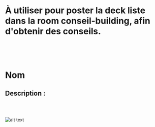 # À utiliser pour poster la deck liste dans la room conseil-building, afin d'obtenir des conseils.

<br><br><br>
# Nom

## Description : 

<br>



<br>

![alt text](.png)
